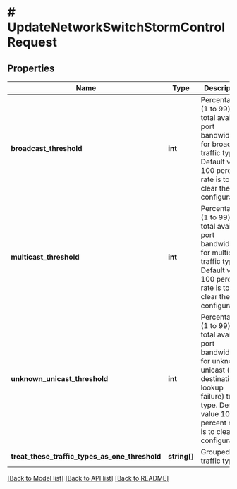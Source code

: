 # # UpdateNetworkSwitchStormControlRequest

## Properties

Name | Type | Description | Notes
------------ | ------------- | ------------- | -------------
**broadcast_threshold** | **int** | Percentage (1 to 99) of total available port bandwidth for broadcast traffic type. Default value 100 percent rate is to clear the configuration. | [optional]
**multicast_threshold** | **int** | Percentage (1 to 99) of total available port bandwidth for multicast traffic type. Default value 100 percent rate is to clear the configuration. | [optional]
**unknown_unicast_threshold** | **int** | Percentage (1 to 99) of total available port bandwidth for unknown unicast (dlf-destination lookup failure) traffic type. Default value 100 percent rate is to clear the configuration. | [optional]
**treat_these_traffic_types_as_one_threshold** | **string[]** | Grouped traffic types | [optional]

[[Back to Model list]](../../README.md#models) [[Back to API list]](../../README.md#endpoints) [[Back to README]](../../README.md)
